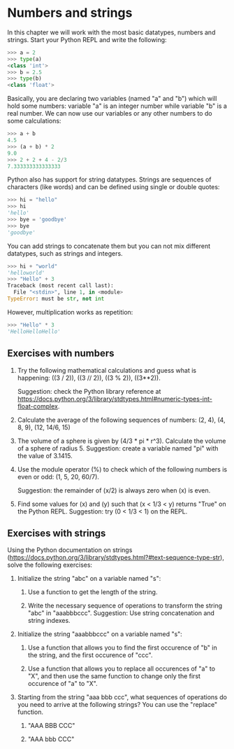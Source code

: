 # Numbers and strings

In this chapter we will work with the most basic datatypes, numbers and strings. Start your Python REPL and write the following:

```Python
>>> a = 2
>>> type(a)
<class 'int'>
>>> b = 2.5
>>> type(b)
<class 'float'>
```

Basically, you are declaring two variables (named "a" and "b") which will hold some numbers: variable "a" is an integer number while variable "b" is a real number. We can now use our variables or any other numbers to do some calculations:

```Python
>>> a + b
4.5
>>> (a + b) * 2
9.0
>>> 2 + 2 + 4 - 2/3
7.333333333333333
```

Python also has support for string datatypes. Strings are sequences of characters (like words) and can be defined using single or double quotes:

```Python
>>> hi = "hello"
>>> hi
'hello'
>>> bye = 'goodbye'
>>> bye
'goodbye'
```

You can add strings to concatenate them but you can not mix different datatypes, such as strings and integers.

```Python
>>> hi + "world"
'helloworld'
>>> "Hello" + 3
Traceback (most recent call last):
  File "<stdin>", line 1, in <module>
TypeError: must be str, not int
```

However, multiplication works as repetition:

```Python
>>> "Hello" * 3
'HelloHelloHello'
```

## Exercises with numbers

1.  Try the following mathematical calculations and guess what is happening: \((3 / 2)\), \((3 // 2)\), \((3 \% 2)\), \((3**2)\).

    Suggestion: check the Python library reference at <https://docs.python.org/3/library/stdtypes.html#numeric-types-int-float-complex>.

2.  Calculate the average of the following sequences of numbers: (2, 4), (4, 8, 9), (12, 14/6, 15)

3.  The volume of a sphere is given by (4/3 * pi * r^3). Calculate the volume of a sphere of radius 5. Suggestion: create a variable named "pi" with the value of 3.1415.

4.  Use the module operator (%) to check which of the following numbers is even or odd: (1, 5, 20, 60/7).

    Suggestion: the remainder of \(x/2\) is always zero when \(x\) is even.

5.  Find some values for \(x\) and \(y\) such that \(x < 1/3 < y\) returns "True" on the Python REPL. Suggestion: try \(0 < 1/3 < 1\) on the REPL.

## Exercises with strings

Using the Python documentation on strings (<https://docs.python.org/3/library/stdtypes.html?#text-sequence-type-str>), solve the following exercises:

1.  Initialize the string "abc" on a variable named "s":

    1.  Use a function to get the length of the string.

    2.  Write the necessary sequence of operations to transform the string "abc" in "aaabbbccc". Suggestion: Use string concatenation and string indexes.

2.  Initialize the string "aaabbbccc" on a variable named "s":

    1.  Use a function that allows you to find the first occurence of "b" in the string, and the first occurence of "ccc".

    2.  Use a function that allows you to replace all occurences of "a" to "X", and then use the same function to change only the first occurence of "a" to "X".

3.  Starting from the string "aaa bbb ccc", what sequences of operations do you need to arrive at the following strings? You can use the "replace" function.

    1.  "AAA BBB CCC"

    2.  "AAA bbb CCC"
